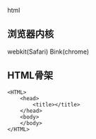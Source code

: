 html

## 浏览器内核
webkit(Safari)
Bink(chrome)

## HTML骨架
```
<HTML>   
    <head>     
        <title></title>
    </head>
    <body>
    </body>
</HTML>
```

